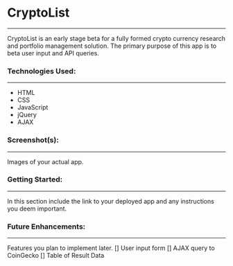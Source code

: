 # CryptoList
--- 

CryptoList is an early stage beta for a fully formed crypto currency research and portfolio management solution. The primary purpose of this app is to beta user input and API queries. 

### Technologies Used: 
--- 
- HTML
- CSS
- JavaScript
- jQuery
- AJAX

### Screenshot(s):
--- 
Images of your actual app.

### Getting Started: 
--- 
In this section include the link to your deployed app and any instructions you deem important.

### Future Enhancements:
--- 
Features you plan to implement later.
[] User input form
[] AJAX query to CoinGecko
[] Table of Result Data